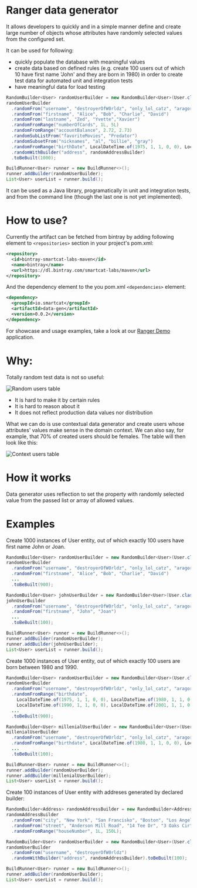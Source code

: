 # Ranger data generator

It allows developers to quickly and in a simple manner define and create large number of objects whose attributes have randomly selected values from the configured set.

It can be used for following:

- quickly populate the database with meaningful values
- create data based on defined rules (e.g. create 100 users out of which 10 have first name 'John' and they are born in 1980) in order to create test data for automated unit and integration tests
- have meaningful data for load testing

```java
RandomBuilder<User> randomUserBuilder = new RandomBuilder<User>(User.class);
randomUserBuilder
  .randomFrom("username", "destroyerOfW0rldz", "only_lol_catz", "aragorn_the_gray")
  .randomFrom("firstname", "Alice", "Bob", "Charlie", "David")
  .randomFrom("lastname", "Zed", "Yvette","Xavier")
  .randomFromRange("numberOfCards", 1L, 5L)
  .randomFromRange("accountBalance", 2.72, 2.73)
  .randomSubListFrom("favoriteMovies", "Predator")
  .randomSubsetFrom("nicknames", "al", "billie", "gray")
  .randomFromRange("birthDate", LocalDateTime.of(1975, 1, 1, 0, 0), LocalDateTime.of(2001, 1, 1, 0, 0))
  .randomWithBuilder("address", randomAddressBuilder)
  .toBeBuilt(1000);

BuildRunner<User> runner = new BuildRunner<>();
runner.addBuilder(randomUserBuilder);
List<User> userList = runner.build();
```

It can be used as a Java library, programatically in unit and integration tests, and from the command line (though the last one is not yet implemented).

# How to use?

Currently the artifact can be fetched from bintray by adding following element to `<repositories>` section in your project's pom.xml:

```xml
<repository>
  <id>bintray-smartcat-labs-maven</id>
  <name>bintray</name>
  <url>https://dl.bintray.com/smartcat-labs/maven</url>
</repository>
```

And the dependency element to the you pom.xml `<dependencies>` element:

```xml
<dependency>
  <groupId>io.smartcat</groupId>
  <artifactId>data-gen</artifactId>
  <version>0.0.2</version>
</dependency>
```

For showcase and usage examples, take a look at our [Ranger Demo](https://github.com/smartcat-labs/ranger-demo) application.

# Why:

Totally random test data is not so useful:

![Random users table](../images/table-random-users.png)

- It is hard to make it by certain rules
- It is hard to reason about it
- It does not reflect production data values nor distribution

What we can do is use contextual data generator and create users whose attributes' values make sense in the domain context. We can also say, for example, that 70% of created users should be females. The table will then look like this:

![Context users table](../images/table-not-so-random.png)

# How it works

Data generator uses reflection to set the property with randomly selected value from the passed list or array of allowed values.

# Examples

Create 1000 instances of User entity, out of which exactly 100 users have first name John or Joan.

```java
RandomBuilder<User> randomUserBuilder = new RandomBuilder<User>(User.class);
randomUserBuilder
  .randomFrom("username", "destroyerOfW0rldz", "only_lol_catz", "aragorn_the_gray")
  .randomFrom("firstname", "Alice", "Bob", "Charlie", "David")
  ...
  .toBeBuilt(900);

RandomBuilder<User> johnUserBuilder = new RandomBuilder<User>(User.class);
johnUserBuilder
  .randomFrom("username", "destroyerOfW0rldz", "only_lol_catz", "aragorn_the_gray")
  .randomFrom("firstname", "John", "Joan")
  ...
  .toBeBuilt(100);

BuildRunner<User> runner = new BuildRunner<>();
runner.addBuilder(randomUserBuilder);
runner.addBuilder(johnUserBuilder);
List<User> userList = runner.build();
```

Create 1000 instances of User entity, out of which exactly 100 users are born between 1980 and 1990.

```java
RandomBuilder<User> randomUserBuilder = new RandomBuilder<User>(User.class);
randomUserBuilder
  .randomFrom("username", "destroyerOfW0rldz", "only_lol_catz", "aragorn_the_gray")
  .randomFromRange("birthdate", 
    LocalDateTime.of(1975, 1, 1, 0, 0), LocalDateTime.of(1980, 1, 1, 0, 0), 
    LocalDateTime.of(1990, 1, 1, 0, 0), LocalDateTime.of(2001, 1, 1, 0, 0)) // creates values from two ranges [1975, 1980) and [1990,2001)
  ...
  .toBeBuilt(900);

RandomBuilder<User> millenialUserBuilder = new RandomBuilder<User>(User.class);
millenialUserBuilder
  .randomFrom("username", "destroyerOfW0rldz", "only_lol_catz", "aragorn_the_gray")
  .randomFromRange("birthdate", LocalDateTime.of(1980, 1, 1, 0, 0), LocalDateTime.of(1990, 1, 1, 0, 0))
  ...
  .toBeBuilt(100);

BuildRunner<User> runner = new BuildRunner<>();
runner.addBuilder(randomUserBuilder);
runner.addBuilder(millenialUserBuilder);
List<User> userList = runner.build();
```

Create 100 instances of User entity with addreses generated by declared builder:

```java
RandomBuilder<Address> randomAddressBuilder = new RandomBuilder<Address>(Address.class);
randomAddressBuilder
  .randomFrom("city", "New York", "San Francisko", "Boston", "Los Angelese", "Las Vegas", "Austin", "Denver", "Seatle")
  .randomFrom("street", "Anderson Mill Road", "14 Tee Dr", "3 Oaks Cir", "Adobe Trail", "Clayton Ln", "Foy Cir")
  .randomFromRange("houseNumber", 1L, 150L);

RandomBuilder<User> randomUserBuilder = new RandomBuilder<User>(User.class);
randomUserBuilder
  .randomFrom("username", "destroyerOfW0rldz")
  .randomWithBuilder("address", randomAddressBuilder).toBeBuilt(100);

BuildRunner<User> runner = new BuildRunner<>();
runner.addBuilder(randomUserBuilder);
List<User> userList = runner.build();
```